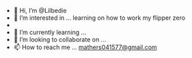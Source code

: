 - 👋 Hi, I’m @Lilbedie
- 👀 I’m interested in ... learning on how to work my flipper zero
- 
- 🌱 I’m currently learning ...
- 💞️ I’m looking to collaborate on ...
- 📫 How to reach me ... mathers041577@gmail.com

<!---
Lilbedie/Lilbedie is a ✨ special ✨ repository because its `README.md` (this file) appears on your GitHub profile.
You can click the Preview link to take a look at your changes.
--->
